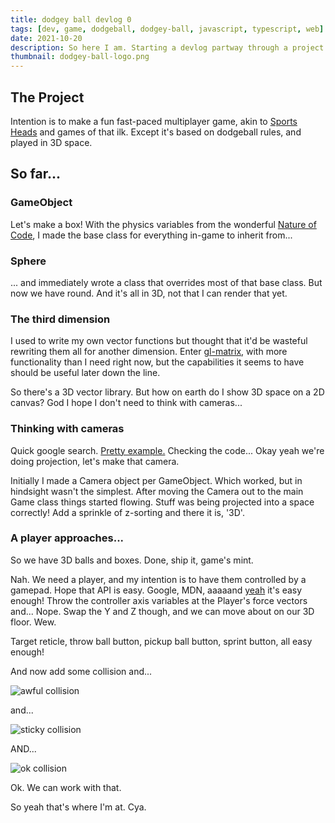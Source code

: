 ```yaml
---
title: dodgey ball devlog 0
tags: [dev, game, dodgeball, dodgey-ball, javascript, typescript, web]
date: 2021-10-20
description: So here I am. Starting a devlog partway through a project.
thumbnail: dodgey-ball-logo.png
---
```


## The Project
Intention is to make a fun fast-paced multiplayer game, akin to [Sports Heads](https://www.mousebreaker.com/game/sports-heads-football-championship) and games of that ilk. Except it's based on dodgeball rules, and played in 3D space.

## So far...
### GameObject
Let's make a box! With the physics variables from the wonderful [Nature of Code](https://natureofcode.com/), I made the base class for everything in-game to inherit from...

### Sphere
... and immediately wrote a class that overrides most of that base class. But now we have round. And it's all in 3D, not that I can render that yet.


### The third dimension
I used to write my own vector functions but thought that it'd be wasteful rewriting them all for another dimension. Enter [gl-matrix](https://glmatrix.net/), with more functionality than I need right now, but the capabilities it seems to have should be useful later down the line.

So there's a 3D vector library. But how on earth do I show 3D space on a 2D canvas? God I hope I don't need to think with cameras...

### Thinking with cameras
Quick google search. [Pretty example.](https://www.mamboleoo.be/articles/how-to-render-3d-in-2d-canvas) Checking the code... Okay yeah we're doing projection, let's make that camera.

Initially I made a Camera object per GameObject. Which worked, but in hindsight wasn't the simplest. After moving the Camera out to the main Game class things started flowing. Stuff was being projected into a space correctly! Add a sprinkle of z-sorting and there it is, '3D'.

### A player approaches...
So we have 3D balls and boxes. Done, ship it, game's mint.

Nah. We need a player, and my intention is to have them controlled by a gamepad. Hope that API is easy. Google, MDN, aaaaand [yeah](https://developer.mozilla.org/en-US/docs/Web/API/Gamepad_API/Using_the_Gamepad_API) it's easy enough! Throw the controller axis variables at the Player's force vectors and... Nope. Swap the Y and Z though, and we can move about on our 3D floor. Wew.

Target reticle, throw ball button, pickup ball button, sprint button, all easy enough!

And now add some collision and...

![awful collision](/blog/img/yeet-collision.gif)

and...

![sticky collision](/blog/img/sticky-collision.gif)

AND...

![ok collision](/blog/img/ok-collision.gif)

Ok. We can work with that.

So yeah that's where I'm at. Cya.